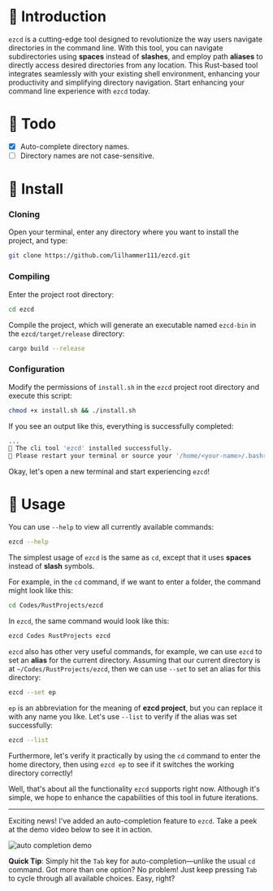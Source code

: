 # 🐻 Introduction

`ezcd` is a cutting-edge tool designed to revolutionize the way users navigate directories in the command line. With this tool, you can navigate subdirectories using **spaces** instead of **slashes**, and employ path **aliases** to directly access desired directories from any location. This Rust-based tool integrates seamlessly with your existing shell environment, enhancing your productivity and simplifying directory navigation. Start enhancing your command line experience with `ezcd` today.

# 🐻 Todo

- [x] Auto-complete directory names.
- [ ] Directory names are not case-sensitive.

# 🐻 Install

### Cloning

Open your terminal, enter any directory where you want to install the project, and type:

```bash
git clone https://github.com/lilhammer111/ezcd.git
```

### Compiling

Enter the project root directory:

```bash
cd ezcd
```

Compile the project, which will generate an executable named `ezcd-bin` in the `ezcd/target/release` directory:

```bash
cargo build --release
```

### Configuration

Modify the permissions of `install.sh` in the `ezcd` project root directory and execute this script:

```bash
chmod +x install.sh && ./install.sh
```

If you see an output like this, everything is successfully completed:

```bash
...
💖 The cli tool 'ezcd' installed successfully.
💖 Please restart your terminal or source your '/home/<your-name>/.bashrc' to use ezcd.
```

Okay, let's open a new terminal and start experiencing `ezcd`!

# 🐻 Usage

You can use `--help` to view all currently available commands:

```bash
ezcd --help
```

The simplest usage of `ezcd` is the same as `cd`, except that it uses **spaces** instead of **slash** symbols.

For example, in the `cd` command, if we want to enter a folder, the command might look like this:

```bash
cd Codes/RustProjects/ezcd
```

In `ezcd`, the same command would look like this:

```bash
ezcd Codes RustProjects ezcd
```

`ezcd` also has other very useful commands, for example, we can use `ezcd` to set an **alias** for the current directory. Assuming that our current directory is at `~/Codes/RustProjects/ezcd`, then we can use `--set` to set an alias for this directory:

```bash
ezcd --set ep
```

`ep` is an abbreviation for the meaning of **ezcd project**, but you can replace it with any name you like. Let's use `--list` to verify if the alias was set successfully:

```bash
ezcd --list
```

Furthermore, let's verify it practically by using the `cd` command to enter the home directory, then using `ezcd ep` to see if it switches the working directory correctly!

Well, that's about all the functionality `ezcd` supports right now. Although it's simple, we hope to enhance the capabilities of this tool in future iterations.

------

Exciting news! I've added an auto-completion feature to `ezcd`. Take a peek at the demo video below to see it in action.

![auto completion demo](https://github.com/lilhammer111/hammer-assets/blob/dev/gif/auto_com_demo.gif)

**Quick Tip**: Simply hit the `Tab` key for auto-completion—unlike the usual `cd` command. Got more than one option? No problem! Just keep pressing `Tab` to cycle through all available choices. Easy, right?

